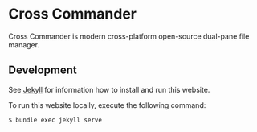 # Cross Commander

Cross Commander is modern cross-platform open-source dual-pane file manager.

## Development

See [Jekyll](https://jekyllrb.com/) for information how to install and run this website.

To run this website locally, execute the following command:

~~~bash
$ bundle exec jekyll serve
~~~
